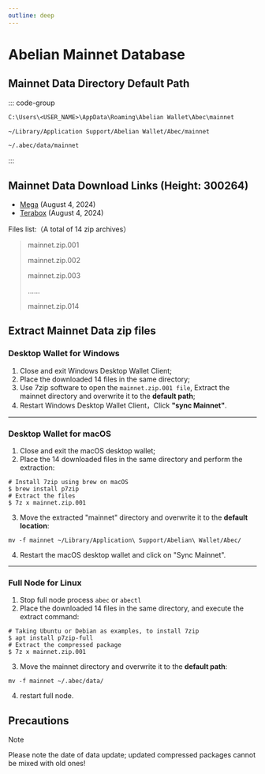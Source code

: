 ```yaml
---
outline: deep
---
```


# Abelian Mainnet Database

## Mainnet Data Directory Default Path

::: code-group

```txt [Windows]
C:\Users\<USER_NAME>\AppData\Roaming\Abelian Wallet\Abec\mainnet
```

```txt [MacOS]
~/Library/Application Support/Abelian Wallet/Abec/mainnet
```

```txt [Linux]
~/.abec/data/mainnet
```
:::

## Mainnet Data Download Links (Height: 300264)
* [Mega](https://mega.nz/folder/gydxkZgS#GNDGHyBlGOJzo_G27b9V9w) (August 4, 2024)
* [Terabox](https://terabox.com/s/1ZlaKraNi5VFLF1173MPyLA) (August 4, 2024)

Files list:（A total of 14 zip archives）
> mainnet.zip.001
>
> mainnet.zip.002
>
> mainnet.zip.003
>
> ......
> 
> mainnet.zip.014

## Extract Mainnet Data zip files

### Desktop Wallet for Windows
1. Close and exit Windows Desktop Wallet Client;
2. Place the downloaded 14 files in the same directory;
3. Use 7zip software to open the `mainnet.zip.001 file`, Extract the mainnet directory and overwrite it to the **default path**;
4. Restart Windows Desktop Wallet Client，Click **"sync Mainnet"**.

---

### Desktop Wallet for macOS
1. Close and exit the macOS desktop wallet;
2. Place the 14 downloaded files in the same directory and perform the extraction:
```
# Install 7zip using brew on macOS
$ brew install p7zip
# Extract the files
$ 7z x mainnet.zip.001
```
3. Move the extracted "mainnet" directory and overwrite it to the **default location**:
```
mv -f mainnet ~/Library/Application\ Support/Abelian\ Wallet/Abec/
```
4. Restart the macOS desktop wallet and click on "Sync Mainnet".

---

### Full Node for Linux
1. Stop full node process `abec` or `abectl`
2. Place the downloaded 14 files in the same directory, and execute the extract command:
```
# Taking Ubuntu or Debian as examples, to install 7zip
$ apt install p7zip-full
# Extract the compressed package
$ 7z x mainnet.zip.001
```
3. Move the mainnet directory and overwrite it to the **default path**:
```
mv -f mainnet ~/.abec/data/
```
4. restart full node.

## Precautions

> [!NOTE]
> Please note the date of data update; updated compressed packages cannot be mixed with old ones!